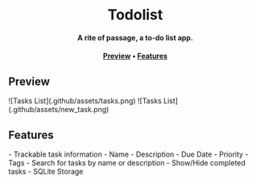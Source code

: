 <h1 align="center">Todolist</h1>

<h4 align="center">A rite of passage, a to-do list app.</h4>

<h4 align="center">
    <a href="#preview"><b>Preview</b></a> •
    <a href="#features"><b>Features</b></a>
</h4>

<h2 id="preview">Preview</h2>
![Tasks List](.github/assets/tasks.png)
![Tasks List](.github/assets/new_task.png)

<h2 id="features">Features</h2>
- Trackable task information
  - Name
  - Description
  - Due Date
  - Priority
  - Tags
- Search for tasks by name or description
- Show/Hide completed tasks
- SQLite Storage